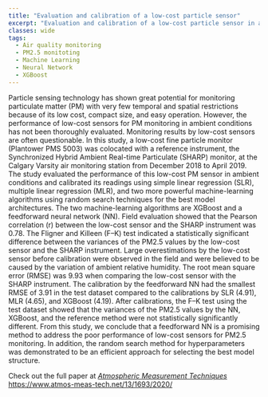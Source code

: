 ```yaml
---
title: "Evaluation and calibration of a low-cost particle sensor"
excerpt: "Evaluation and calibration of a low-cost particle sensor in ambient conditions using machine-learning methods"
classes: wide
tags: 
  - Air quality monitoring
  - PM2.5 monitoting
  - Machine Learning
  - Neural Network
  - XGBoost
---
```


Particle sensing technology has shown great potential for monitoring particulate matter (PM) with very few temporal and spatial restrictions because of its low cost, compact size, and easy operation. However, the performance of low-cost sensors for PM monitoring in ambient conditions has not been thoroughly evaluated. Monitoring results by low-cost sensors are often questionable. In this study, a low-cost fine particle monitor (Plantower PMS 5003) was colocated with a reference instrument, the Synchronized Hybrid Ambient Real-time Particulate (SHARP) monitor, at the Calgary Varsity air monitoring station from December 2018 to April 2019. The study evaluated the performance of this low-cost PM sensor in ambient conditions and calibrated its readings using simple linear regression (SLR), multiple linear regression (MLR), and two more powerful machine-learning algorithms using random search techniques for the best model architectures. The two machine-learning algorithms are XGBoost and a feedforward neural network (NN). Field evaluation showed that the Pearson correlation (r) between the low-cost sensor and the SHARP instrument was 0.78. The Fligner and Killeen (F–K) test indicated a statistically significant difference between the variances of the PM2.5 values by the low-cost sensor and the SHARP instrument. Large overestimations by the low-cost sensor before calibration were observed in the field and were believed to be caused by the variation of ambient relative humidity. The root mean square error (RMSE) was 9.93 when comparing the low-cost sensor with the SHARP instrument. The calibration by the feedforward NN had the smallest RMSE of 3.91 in the test dataset compared to the calibrations by SLR (4.91), MLR (4.65), and XGBoost (4.19). After calibrations, the F–K test using the test dataset showed that the variances of the PM2.5 values by the NN, XGBoost, and the reference method were not statistically significantly different. From this study, we conclude that a feedforward NN is a promising method to address the poor performance of low-cost sensors for PM2.5 monitoring. In addition, the random search method for hyperparameters was demonstrated to be an efficient approach for selecting the best model structure.

Check out the full paper at [*Atmospheric Measurement Techniques*](https://www.atmos-meas-tech.net/13/1693/2020/) <https://www.atmos-meas-tech.net/13/1693/2020/>